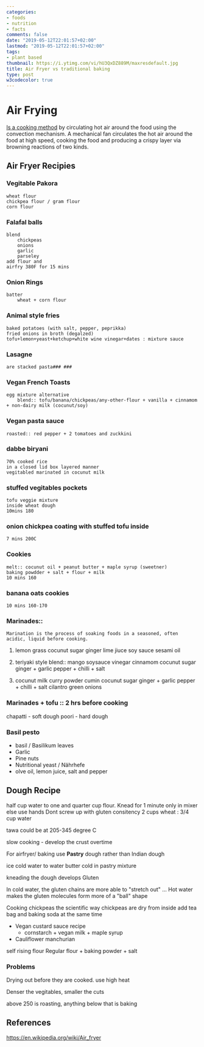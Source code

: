 ```yaml
---
categories:
- foods
- nutrition
- facts
comments: false
date: "2019-05-12T22:01:57+02:00"
lastmod: "2019-05-12T22:01:57+02:00"
tags:
- plant based
thumbnail: https://i.ytimg.com/vi/hU3QxDZ889M/maxresdefault.jpg
title: Air Fryer vs traditional baking
type: post
w3codecolor: true
---
```


# Air Frying
[Is a cooking method](#references) by circulating hot air around the food using the convection mechanism. A mechanical fan circulates the hot air around the food at high speed, cooking the food and producing a crispy layer via browning reactions of two kinds.

## Air Fryer Recipies

### Vegitable Pakora
    wheat flour
    chickpea flour / gram flour
    corn flour

### Falafal balls
    blend
        chickpeas
        onions
        garlic
        parseley
    add flour and
    airfry 380F for 15 mins

### Onion Rings
    batter
        wheat + corn flour

### Animal style fries
    baked potatoes (with salt, pepper, peprikka)
    fried onions in broth (degalzed)
    tofu+lemon+yeast+ketchup+white wine vinegar+dates : mixture sauce

### Lasagne
    are stacked pasta### ### 

### Vegan French Toasts
    egg mixture alternative
        blend:: tofu/banana/chickpeas/any-other-flour + vanilla + cinnamom + non-dairy milk (cocunut/soy)

### Vegan pasta sauce
    roasted:: red pepper + 2 tomatoes and zuckkini

### dabbe biryani
    70% cooked rice
    in a closed lid box layered manner
    vegitabled marinated in cocunut milk

### stuffed vegitables pockets
    tofu veggie mixture
    inside wheat dough
    10mins 180

### onion chickpea coating with stuffed tofu inside
    7 mins 200C

### Cookies
    melt:: cocunut oil + peanut butter + maple syrup (sweetner)
    baking powdder + salt + flour + milk
    10 mins 160

### banana oats cookies
    10 mins 160-170

### Marinades::
    Marination is the process of soaking foods in a seasoned, often acidic, liquid before cooking.

1. lemon grass
    cocunut sugar
    ginger
    lime jiuce
    soy sauce
    sesami oil

2. teriyaki style
    blend::
        mango
        soysauce
        vinegar
        cinnamom
        cocunut sugar
    ginger + garlic
    pepper + chilli + salt

3. cocunut milk
    curry powder
    cumin
    cocunut sugar
    ginger + garlic
    pepper + chilli + salt
    cilantro
    green onions

### Marinades + tofu :: 2 hrs before cooking

chapatti - soft dough
poori - hard dough

### Basil pesto

* basil / Basilikum leaves
* Garlic
* Pine nuts
* Nutritional yeast / Nährhefe
* olve oil, lemon juice, salt and pepper

## Dough Recipe

half cup water to one and quarter cup flour.
Knead for 1 minute only in mixer
else use hands
Dont screw up with gluten consitency
2 cups wheat : 3/4 cup water

tawa could be at 205-345 degree C

slow cooking - develop the crust overtime

For airfryer/ baking use **Pastry** dough rather than Indian dough


ice cold water to water butter cold in pastry mixture

kneading the dough develops Gluten

In cold water, the gluten chains are more able to "stretch out" ... Hot water makes the gluten molecules form more of a "ball" shape

Cooking chickpeas the scientific way
    chickpeas are dry from inside
    add tea bag and baking soda at the same time

* Vegan custard sauce recipe
  * cornstarch + vegan milk + maple syrup
* Cauliflower manchurian

self rising flour
    Regular flour + baking powder + salt


### Problems

Drying out before they are cooked.
    use high heat

Denser the vegitables, smaller the cuts

above 250 is roasting, anything below that is baking


## References
https://en.wikipedia.org/wiki/Air_fryer